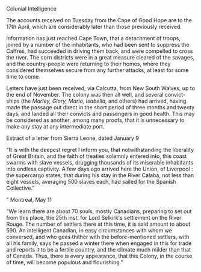 Colonial IntelligenceThe accounts received on Tuesday from the Cape of Good Hope are to the 17th April, which are considerably later than those previously received.Information has just reached Cape Town, that a detachment of troops, joined by a number of the inhabitants, who had been sent to suppress the Caffres, had succeeded in driving them back, and were compelled to cross the river. The corn districts were in a great measure cleared of the savages, and the country-people were returning to their homes, where they considered themselves secure from any further attacks, at least for some time to come.Letters have just been received, via Calcutta, from New South Walves, up to the end of November. The colony was then all well, and several convict-ships (the *Marley, Glory, Mario, Isabella,*  and others) had arrived, having made the passage out direct in the short period of three months and twenty days, and landed all their convicts and passengers in good health. This may be considered as another, among many proofs, that it is unnecessary to make any stay at any intermediate port.Extract of a letter from Sierra Leone, dated January 9"It is with the deepest regret I inform you, that notwithstanding the liberality of Great Britain, and the faith of treaties solemnly entered into, this coast swarms with slave vessels, drugging thousands of its miserable inhabitants into endless captivity. A few days ago arrived here the Union, of Liverpool : the supercargo states, that during his stay in the River Calaba, not less than eight vessels, averaging 500 slaves each, had sailed for the Spanish Collective."" Montreal, May 11"We learn there are about 70 souls, mostly Canadians, preparing to set out from this place, the 25th inst. for Lord Selkirk's settlement on the River Rouge. The number of settlers there at this time, it is said amount to about 590. An intelligent Canadian, in easy circumstances with whom we conversed, and who goes thither with the before-mentioned settlers, with all his family, says he passed a winter there when engaged in this for trade and reports it to be a fertile country, and the climate much milder than that of Canada. Thus, there is every appearance, that this Colony, in the course of time, will become populous and flourishing."